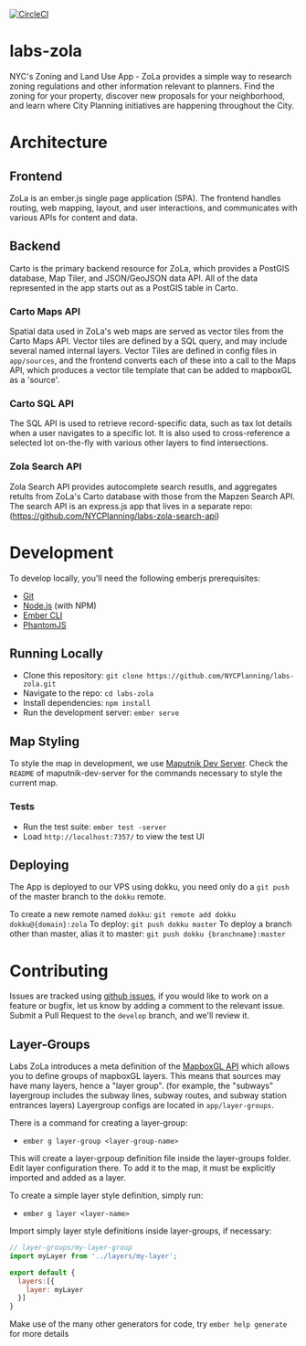 [![CircleCI](https://circleci.com/gh/NYCPlanning/labs-zola.svg?style=svg)](https://circleci.com/gh/NYCPlanning/labs-zola)

# labs-zola

NYC's Zoning and Land Use App - ZoLa provides a simple way to research zoning regulations and other information relevant to planners. Find the zoning for your property, discover new proposals for your neighborhood, and learn where City Planning initiatives are happening throughout the City.

# Architecture

## Frontend

ZoLa is an ember.js single page application (SPA).  The frontend handles routing, web mapping, layout, and user interactions, and communicates with various APIs for content and data.

## Backend

Carto is the primary backend resource for ZoLa, which provides a PostGIS database, Map Tiler, and JSON/GeoJSON data API.  All of the data represented in the app starts out as a PostGIS table in Carto.

### Carto Maps API
  Spatial data used in ZoLa's web maps are served as vector tiles from the Carto Maps API.  Vector tiles are defined by a SQL query, and may include several named internal layers.  Vector Tiles are defined in config files in `app/sources`, and the frontend converts each of these into a call to the Maps API, which produces a vector tile template that can be added to mapboxGL as a 'source'.

### Carto SQL API
  The SQL API is used to retrieve record-specific data, such as tax lot details when a user navigates to a specific lot.  It is also used to cross-reference a selected lot on-the-fly with various other layers to find intersections.

### Zola Search API
  Zola Search API provides autocomplete search resutls, and aggregates retults from ZoLa's Carto database with those from the Mapzen Search API. The search API is an express.js app that lives in a separate repo: (https://github.com/NYCPlanning/labs-zola-search-api)


# Development

To develop locally, you'll need the following emberjs prerequisites:
* [Git](https://git-scm.com/)
* [Node.js](https://nodejs.org/) (with NPM)
* [Ember CLI](https://ember-cli.com/)
* [PhantomJS](http://phantomjs.org/)

## Running Locally

* Clone this repository: `git clone https://github.com/NYCPlanning/labs-zola.git`
* Navigate to the repo: `cd labs-zola`
* Install dependencies: `npm install`
* Run the development server: `ember serve`

## Map Styling
To style the map in development, we use [Maputnik Dev Server](https://github.com/NYCPlanning/labs-maputnik-dev-server). Check the `README` of maputnik-dev-server for the commands necessary to style the current map.

### Tests

* Run the test suite: `ember test -server`
* Load `http://localhost:7357/` to view the test UI

## Deploying

The App is deployed to our VPS using dokku, you need only do a `git push` of the master branch to the `dokku` remote.

To create a new remote named `dokku`: `git remote add dokku dokku@{domain}:zola`
To deploy: `git push dokku master`
To deploy a branch other than master, alias it to master: `git push dokku {branchname}:master`

# Contributing

Issues are tracked using [github issues](https://github.com/NYCPlanning/labs-zola/issues), if you would like to work on a feature or bugfix, let us know by adding a comment to the relevant issue.  Submit a Pull Request to the `develop` branch, and we'll review it.

## Layer-Groups

Labs ZoLa introduces a meta definition of the [MapboxGL API](mapbox.com/mapbox-gl-js/api/) which allows you to define groups of mapboxGL layers. This means that sources may have many layers, hence a "layer group". (for example, the "subways" layergroup includes the subway lines, subway routes, and subway station entrances layers) Layergroup configs are located in `app/layer-groups`.

There is a command for creating a layer-group:

* `ember g layer-group <layer-group-name>`

This will create a layer-grpoup definition file inside the layer-groups folder. Edit layer configuration there. To add it to the map, it must be explicitly imported and added as a layer.

To create a simple layer style definition, simply run:

* `ember g layer <layer-name>`

Import simply layer style definitions inside layer-groups, if necessary:

```javascript
// layer-groups/my-layer-group
import myLayer from '../layers/my-layer';

export default {
  layers:[{
    layer: myLayer
  }]
}
```

Make use of the many other generators for code, try `ember help generate` for more details
